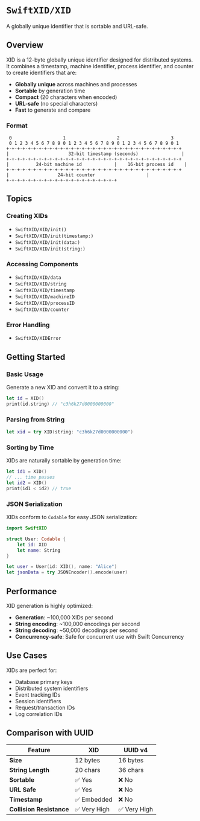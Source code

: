 # ``SwiftXID/XID``

A globally unique identifier that is sortable and URL-safe.

## Overview

XID is a 12-byte globally unique identifier designed for distributed systems. It combines a timestamp, machine identifier, process identifier, and counter to create identifiers that are:

- **Globally unique** across machines and processes
- **Sortable** by generation time
- **Compact** (20 characters when encoded)
- **URL-safe** (no special characters)
- **Fast** to generate and compare

### Format

```
 0                   1                   2                   3
 0 1 2 3 4 5 6 7 8 9 0 1 2 3 4 5 6 7 8 9 0 1 2 3 4 5 6 7 8 9 0 1
+-+-+-+-+-+-+-+-+-+-+-+-+-+-+-+-+-+-+-+-+-+-+-+-+-+-+-+-+-+-+-+-+
|                      32-bit timestamp (seconds)                |
+-+-+-+-+-+-+-+-+-+-+-+-+-+-+-+-+-+-+-+-+-+-+-+-+-+-+-+-+-+-+-+-+
|          24-bit machine id            |    16-bit process id    |
+-+-+-+-+-+-+-+-+-+-+-+-+-+-+-+-+-+-+-+-+-+-+-+-+-+-+-+-+-+-+-+-+
|                  24-bit counter                   |
+-+-+-+-+-+-+-+-+-+-+-+-+-+-+-+-+-+-+-+-+
```

## Topics

### Creating XIDs

- ``SwiftXID/XID/init()``
- ``SwiftXID/XID/init(timestamp:)``
- ``SwiftXID/XID/init(data:)``
- ``SwiftXID/XID/init(string:)``

### Accessing Components

- ``SwiftXID/XID/data``
- ``SwiftXID/XID/string``
- ``SwiftXID/XID/timestamp``
- ``SwiftXID/XID/machineID``
- ``SwiftXID/XID/processID``
- ``SwiftXID/XID/counter``

### Error Handling

- ``SwiftXID/XIDError``

## Getting Started

### Basic Usage

Generate a new XID and convert it to a string:

```swift
let id = XID()
print(id.string) // "c3h6k27d0000000000"
```

### Parsing from String

```swift
let xid = try XID(string: "c3h6k27d0000000000")
```

### Sorting by Time

XIDs are naturally sortable by generation time:

```swift
let id1 = XID()
// ... time passes
let id2 = XID()
print(id1 < id2) // true
```

### JSON Serialization

XIDs conform to `Codable` for easy JSON serialization:

```swift
import SwiftXID

struct User: Codable {
    let id: XID
    let name: String
}

let user = User(id: XID(), name: "Alice")
let jsonData = try JSONEncoder().encode(user)
```

## Performance

XID generation is highly optimized:

- **Generation**: ~100,000 XIDs per second
- **String encoding**: ~100,000 encodings per second
- **String decoding**: ~50,000 decodings per second
- **Concurrency-safe**: Safe for concurrent use with Swift Concurrency

## Use Cases

XIDs are perfect for:

- Database primary keys
- Distributed system identifiers
- Event tracking IDs
- Session identifiers
- Request/transaction IDs
- Log correlation IDs

## Comparison with UUID

| Feature | XID | UUID v4 |
|---------|-----|---------|
| **Size** | 12 bytes | 16 bytes |
| **String Length** | 20 chars | 36 chars |
| **Sortable** | ✅ Yes | ❌ No |
| **URL Safe** | ✅ Yes | ❌ No |
| **Timestamp** | ✅ Embedded | ❌ No |
| **Collision Resistance** | ✅ Very High | ✅ Very High |